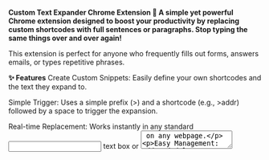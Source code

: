 **Custom Text Expander Chrome Extension 🚀
A simple yet powerful Chrome extension designed to boost your productivity by replacing custom shortcodes with full sentences or paragraphs. Stop typing the same things over and over again!**

This extension is perfect for anyone who frequently fills out forms, answers emails, or types repetitive phrases.

**✨ Features**
Create Custom Snippets: Easily define your own shortcodes and the text they expand to.

Simple Trigger: Uses a simple prefix (>) and a shortcode (e.g., >addr) followed by a space to trigger the expansion.

Real-time Replacement: Works instantly in any standard <input> text box or <textarea> on any webpage.

Easy Management: Add and delete your snippets through a clean and simple popup interface.

Syncs Across Devices: Automatically syncs your saved snippets across all Chrome browsers where you are logged in, thanks to the chrome.storage.sync API.

**🛠️ Installation**
Method 1: For Developers (Loading the extension locally)
Download or clone this project's folder to your local machine.

Open Google Chrome and navigate to chrome://extensions.

Enable Developer mode by clicking the toggle switch in the top-right corner.

Click the "Load unpacked" button.

Select the text-expander project folder.

The extension will now be installed. Make sure to pin it to your toolbar for easy access!


**📖 How to Use**
Pin the Extension: After installing, click the puzzle piece icon 🧩 in your Chrome toolbar and pin the "Custom Text Expander" for easy access.

Add a Snippet:

Click the extension's icon to open the popup.

In the "Shortcode" field, enter a short, memorable word (e.g., sig).

In the "Full Sentence" field, enter the text you want it to expand to (e.g., Best regards, Your Name).

Click the "Add Snippet" button.

Trigger the Expansion:

Go to any webpage with a text field.

Type your trigger and shortcode, for example: >sig

Press the spacebar.

The text >sig  will be instantly replaced with "Best regards, Your Name".

**💻 Technology Stack**
HTML5

CSS3

JavaScript (ES6+)

Chrome Extension APIs (Manifest V3), including:

chrome.storage API for data persistence and sync.

chrome.scripting API for interacting with webpages.

chrome.runtime API for communication between extension components.
